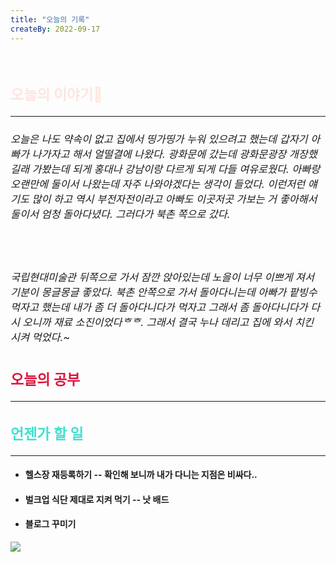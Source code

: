 ```yaml
---
title: "오늘의 기록"
createBy: 2022-09-17
---
```



<br>

<h2 style="font-size:23px; color:#ffe4e1 ">오늘의 이야기🧧</h2>

--- 

<h6  style="font-size:16.3px;  ">
오늘은 나도 약속이 없고 집에서 띵가띵가 누워 있으려고 했는데 갑자기 아빠가 나가자고 해서 얼떨결에 나왔다. 광화문에 갔는데 광화문광장 개장했길래 가봤는데 되게 홍대나 강남이랑 다르게 되게 다들 여유로웠다. 아빠랑 오랜만에 둘이서 나왔는데 자주 나와야겠다는 생각이 들었다. 이런저런 얘기도 많이 하고 역시 부전자전이라고 아빠도 이곳저곳 가보는 거 좋아해서 둘이서 엄청 돌아다녔다. 그러다가 북촌 쪽으로 갔다.
</h6>
<br>
<h6  style="font-size:16.3px;  ">
국립현대미술관 뒤쪽으로 가서 잠깐 앉아있는데 노을이 너무 이쁘게 져서 기분이 몽글몽글 좋았다. 북촌 안쪽으로 가서 돌아다니는데 아빠가 팥빙수 먹자고 했는데 내가 좀 더 돌아다니다가 먹자고 그래서 좀 돌아다니다가 다시 오니까 재료 소진이었다ᄒᄒ. 그래서 결국 누나 데리고 집에 와서 치킨 시켜 먹었다.~
</h6>
<h2 style="font-size:23px; color:#dc143c ">오늘의 공부</h2>


---

#### 
#### 
#### 



<h2 style="font-size:23px; color:#40e0d0">언젠가 할 일</h2>

---
- #### 헬스장 재등록하기 -- 확인해 보니까 내가 다니는 지점은 비싸다..
- #### 벌크업 식단 제대로 지켜 먹기 -- 낫 배드
- #### 블로그 꾸미기

<img src="https://user-images.githubusercontent.com/70473267/190912106-2701d264-3a85-4ce5-baa4-5d1fae75820c.jpg">